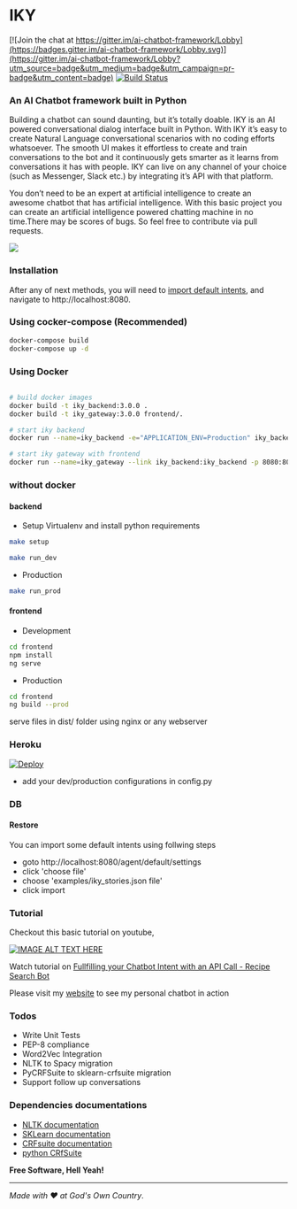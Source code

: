 # IKY
[![Join the chat at https://gitter.im/ai-chatbot-framework/Lobby](https://badges.gitter.im/ai-chatbot-framework/Lobby.svg)](https://gitter.im/ai-chatbot-framework/Lobby?utm_source=badge&utm_medium=badge&utm_campaign=pr-badge&utm_content=badge) [![Build Status](https://travis-ci.org/alfredfrancis/ai-chatbot-framework.svg?branch=master)](https://travis-ci.org/alfredfrancis/ai-chatbot-framework)
### An AI Chatbot framework built in Python



Building a chatbot can sound daunting, but it’s totally doable. IKY is an AI powered conversational dialog interface built in Python. With IKY it’s easy to create Natural Language conversational scenarios with no coding efforts whatsoever. The smooth UI makes it effortless to create and train conversations to the bot and it continuously gets smarter as it learns from conversations it has with people. IKY can live on any channel of your choice (such as Messenger, Slack etc.) by integrating it’s API with that platform.

You don’t need to be an expert at artificial intelligence to create an awesome chatbot that has artificial intelligence. With this basic project you can create an artificial intelligence powered chatting machine in no time.There may be scores of bugs. So feel free to contribute  via pull requests.

![](https://media.giphy.com/media/3o84TXUIPsp6GRn4re/source.gif)

### Installation
After any of next methods, you will need to [import default intents](#restore), and navigate to http://localhost:8080.

### Using cocker-compose (Recommended) 
```sh
docker-compose build
docker-compose up -d
```

### Using Docker
```sh

# build docker images
docker build -t iky_backend:3.0.0 .
docker build -t iky_gateway:3.0.0 frontend/.

# start iky backend
docker run --name=iky_backend -e="APPLICATION_ENV=Production" iky_backend:3.0.0

# start iky gateway with frontend
docker run --name=iky_gateway --link iky_backend:iky_backend -p 8080:80 iky_gateway:3.0.0

```

### without docker

#### backend

* Setup Virtualenv and install python requirements
```sh
make setup

make run_dev
```
* Production
```sh
make run_prod
```

#### frontend
* Development
```sh
cd frontend
npm install
ng serve
```
* Production
```sh
cd frontend
ng build --prod
```
serve files in dist/ folder using nginx or any webserver

### Heroku
[![Deploy](https://www.herokucdn.com/deploy/button.png)](https://heroku.com/deploy)

* add your dev/production configurations in config.py

### DB

#### Restore
You can import some default intents using follwing steps

- goto http://localhost:8080/agent/default/settings
- click 'choose file'
- choose 'examples/iky_stories.json file'
- click import


### Tutorial

Checkout this basic tutorial on youtube,

[![IMAGE ALT TEXT HERE](https://preview.ibb.co/fj9N3v/Screenshot_from_2017_04_05_03_11_04.png)](https://www.youtube.com/watch?v=S1Fj7WinaBA)


Watch tutorial on [Fullfilling your Chatbot Intent with an API Call - Recipe Search Bot](https://www.youtube.com/watch?v=gqO69ojLobQ)

Please visit my [website](http://alfredfrancis.github.io) to see my personal chatbot in action

### Todos
 *  Write Unit Tests
 *  PEP-8 compliance
 *  Word2Vec Integration
 *  NLTK to Spacy migration
 *  PyCRFSuite to sklearn-crfsuite migration
 *  Support follow up conversations
 
 ### Dependencies documentations
* [NLTK documentation](www.nltk.org/)
* [SKLearn documentation](http://scikit-learn.org/)
* [CRFsuite documentation](http://www.chokkan.org/software/crfsuite/)
* [python CRfSuite](https://python-crfsuite.readthedocs.io/en/latest/)

**Free Software, Hell Yeah!**
<hr></hr>

_Made with :heart: at God's Own Country_.

